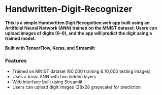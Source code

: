# Handwritten-Digit-Recognizer
**This is a simple Handwritten Digit Recognition web app built using an Artificial Neural Network (ANN) trained on the MNIST dataset. Users can upload images of digits (0–9), and the app will predict the digit using a trained model.**

**Built with TensorFlow, Keras, and Streamlit**

### Features
+ Trained on MNIST dataset (60,000 training & 10,000 testing images)
+ Uses a basic ANN with two hidden layers
+ Web interface built using Streamlit
+ Users can upload digit images (28x28 grayscale) for prediction
